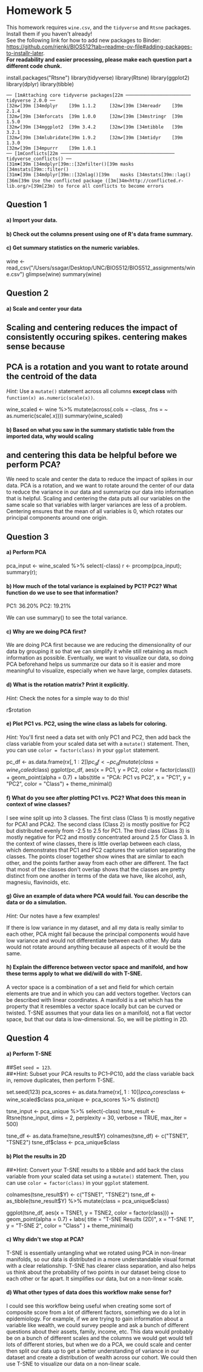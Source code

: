 # Homework 5
This homework requires `wine.csv`, and the `tidyverse` and `Rtsne` packages. Install them if you haven't already!  
See the following link for how to add new packages to Binder: https://github.com/rjenki/BIOS512?tab=readme-ov-file#adding-packages-to-installr-later.   
**For readability and easier processing, please make each question part a different code chunk.**



install.packages("Rtsne")
library(tidyverse)
library(Rtsne)
library(ggplot2)
library(dplyr)
library(tibble)

    ── [1mAttaching core tidyverse packages[22m ──────────────────────── tidyverse 2.0.0 ──
    [32m✔[39m [34mdplyr    [39m 1.1.2     [32m✔[39m [34mreadr    [39m 2.1.4
    [32m✔[39m [34mforcats  [39m 1.0.0     [32m✔[39m [34mstringr  [39m 1.5.0
    [32m✔[39m [34mggplot2  [39m 3.4.2     [32m✔[39m [34mtibble   [39m 3.2.1
    [32m✔[39m [34mlubridate[39m 1.9.2     [32m✔[39m [34mtidyr    [39m 1.3.0
    [32m✔[39m [34mpurrr    [39m 1.0.1     
    ── [1mConflicts[22m ────────────────────────────────────────── tidyverse_conflicts() ──
    [31m✖[39m [34mdplyr[39m::[32mfilter()[39m masks [34mstats[39m::filter()
    [31m✖[39m [34mdplyr[39m::[32mlag()[39m    masks [34mstats[39m::lag()
    [36mℹ[39m Use the conflicted package ([3m[34m<http://conflicted.r-lib.org/>[39m[23m) to force all conflicts to become errors


## Question 1  

#### a) Import your data.  
#### b) Check out the columns present using one of R's data frame summary.  
#### c) Get summary statistics on the numeric variables.  

wine <- read_csv("/Users/ssagar/Desktop/UNC/BIOS512/BIOS512_assignments/wine.csv")
glimpse(wine)
summary(wine)

## Question 2

#### a) Scale and center your data  
## Scaling and centering reduces the impact of consistently occuring spikes. centering makes sense because 
## PCA is a rotation and you want to rotate around the centroid of the data 
*Hint:* Use a `mutate()` statement across all columns **except class** with `function(x) as.numeric(scale(x))`.

wine_scaled <- wine %>%
  mutate(across(.cols = -class, .fns = ~ as.numeric(scale(.x))))
summary(wine_scaled)

#### b) Based on what you saw in the summary statistic table from the imported data, why would scaling 
## and centering this data be helpful before we perform PCA?

We need to scale and center the data to reduce the impact of spikes in our data. PCA is a rotation, and we 
want to rotate around the center of our data to reduce the variance in our data and summarize our data into
information that is helpful. Scaling and centering the data puts all our variables on the same scale so that
variables with larger variances are less of a problem. Centering ensures that the mean of all variables is 0, 
which rotates our principal components around one origin. 

## Question 3

#### a) Perform PCA
pca_input <- wine_scaled %>% select(-class)
r <- prcomp(pca_input);
summary(r);

#### b) How much of the total variance is explained by PC1? PC2? What function do we use to see that information?
PC1: 36.20%
PC2: 19.21% 

We can use summary() to see the total variance. 

#### c) Why are we doing PCA first?

We are doing PCA first because we are reducing the dimensionality of our data by grouping 
it so that we can simplify it while still retaining as much information as possible. Eventually, we want to visualize
our data, so doing PCA beforehand helps us summarize our data so it is easier and more meaningful to visualize, especially 
when we have large, complex datasets. 

#### d) What is the rotation matrix? Print it explicitly.  
*Hint:* Check the notes for a simple way to do this!

r$rotation

#### e) Plot PC1 vs. PC2, using the wine class as labels for coloring.  
*Hint:* You'll first need a data set with only PC1 and PC2, then add back the class variable from your scaled data set with a `mutate()` statement. Then, you can use `color = factor(class)` in your `ggplot` statement.

pc_df <- as.data.frame(r$x[, 1:2])
pc_df <- pc_df %>%
  mutate(class = wine_scaled$class)
ggplot(pc_df, aes(x = PC1, y = PC2, color = factor(class))) +
  geom_point(alpha = 0.7) +
  labs(title = "PCA: PC1 vs PC2", x = "PC1", y = "PC2", color = "Class") +
  theme_minimal()

#### f) What do you see after plotting PC1 vs. PC2? What does this mean in context of wine classes?
I see wine split up into 3 classes. The first class (Class 1) is mostly negative for PCA1 and PCA2. The second
class (Class 2) is mostly positive for PC2 but distributed evenly from -2.5 to 2.5 for PC1. The third class (Class 3)
is mostly negative for PC2 and mostly concentrated around 2.5 for Class 3. In the context of wine classes, there is little overlap
between each class, which demonstrates that PC1 and PC2 captures the variation separating the classes. The points closer together 
show wines that are similar to each other, and the points farther away from each other are different. The fact that most of the classes
don't overlap shows that the classes are pretty distinct from one another in terms of the data we have, like alcohol, ash, magnesiu, flavinoids,
etc. 

#### g) Give an example of data where PCA would fail. You can describe the data or do a simulation.  
*Hint:* Our notes have a few examples!

If there is low variance in my dataset, and all my data is really similar to each other, PCA might fail because 
the principal components would have low variance and would not differentiate between each other. My data would not rotate around
anything because all aspects of it would be the same. 

#### h) Explain the difference between vector space and manifold, and how these terms apply to what we did/will do with T-SNE.

A vector space is a combination of a set and field for which certain elements are true and in
which you can add vectors together. Vectors can be described with linear coordinates. A manifold is a set which has the property that it resembles a 
vector space locally but can be curved or twisted. T-SNE assumes that your data lies on a manifold, not a flat vector space, but that our data is 
low-dimensional. So, we will be plotting in 2D.

## Question 4
#### a) Perform T-SNE
##Set `seed = 123`.  
##*Hint: Subset your PCA results to PC1–PC10, add the class variable back in, remove duplicates, then perform T-SNE.

set.seed(123)
pca_scores <- as.data.frame(r$x[, 1:10])
pca_scores$class <- wine_scaled$class 
pca_unique <- pca_scores %>% distinct()

tsne_input <- pca_unique %>% select(-class)
tsne_result <- Rtsne(tsne_input, dims = 2, perplexity = 30, verbose = TRUE, max_iter = 500)

tsne_df <- as.data.frame(tsne_result$Y)
colnames(tsne_df) <- c("TSNE1", "TSNE2")
tsne_df$class <- pca_unique$class

#### b) Plot the results in 2D
##*Hint: Convert your T-SNE results to a tibble and add back the class variable from your scaled data set using a `mutate()` statement. Then, you can use `color = factor(class)` in your `ggplot` statement.

colnames(tsne_result$Y) <- c("TSNE1", "TSNE2")
tsne_df <- as_tibble(tsne_result$Y) %>% mutate(class = pca_unique$class)

ggplot(tsne_df, aes(x = TSNE1, y = TSNE2, color = factor(class))) +
  geom_point(alpha = 0.7) +
  labs(
    title = "T-SNE Results (2D)",
    x = "T-SNE 1",
    y = "T-SNE 2",
    color = "Class"
  ) + theme_minimal()

#### c) Why didn't we stop at PCA?

T-SNE is essentially untangling what we rotated using PCA in non-linear manifolds, so our data is distributed in a more 
understandable visual format with a clear relationship. T-SNE has clearer class separation, and also helps us think about the probability
of two points in our dataset being close to each other or far apart. It simplifies our data, but on a non-linear scale.

#### d) What other types of data does this workflow make sense for?

I could see this workflow being useful when creating some sort of composite score from a lot of different
factors, something we do a lot in epidemiology. For example, if we are trying to gain information about a variable 
like wealth, we could survey people and ask a bunch of different questions about their assets, family, income, etc. 
This data would probably be on a bunch of different scales and the columns we would get would tell lots of different stories,
but when we do a PCA, we could scale and center then split our data up to get a better understanding of variance in our dataset and 
create a distribution of wealth across our cohort. We could then use T-SNE to visualize our data on a non-linear scale. 



